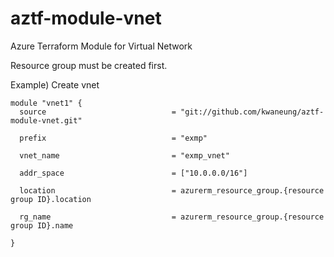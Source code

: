 # aztf-module-vnet
Azure Terraform Module for Virtual Network

Resource group must be created first.

Example) Create vnet
```
module "vnet1" {
  source                            = "git://github.com/kwaneung/aztf-module-vnet.git"

  prefix                            = "exmp"
  
  vnet_name                         = "exmp_vnet"
  
  addr_space                        = ["10.0.0.0/16"]
  
  location                          = azurerm_resource_group.{resource group ID}.location

  rg_name                           = azurerm_resource_group.{resource group ID}.name
  
}
```
